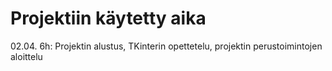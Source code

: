 # Projektiin käytetty aika

02.04. 6h: Projektin alustus, TKinterin opettetelu, projektin perustoimintojen aloittelu
